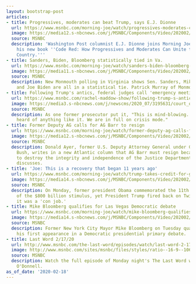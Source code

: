 ```yaml
---
layout: bootstrap-post
articles:
- title: Progressives, moderates can beat Trump, says E.J. Dionne
  url: https://www.msnbc.com/morning-joe/watch/progressives-moderates-can-beat-trump-says-e-j-dionne-78928453605
  image: https://media12.s-nbcnews.com/j/MSNBC/Components/Video/202002/n_mj_dionne_200218_1920x1080.nbcnews-fp-1200-630.jpg
  source: MSNBC
  description: 'Washington Post columnist E.J. Dionne joins Morning Joe to discuss
    his new book ''Code Red: How Progressives and Moderates Can Unite to Save Our
    Country.'''
- title: Sanders, Biden, Bloomberg statistically tied in Va.
  url: https://www.msnbc.com/morning-joe/watch/sanders-biden-bloomberg-statistically-tied-in-va-78925893879
  image: https://media11.s-nbcnews.com/j/MSNBC/Components/Video/202002/n_mj_poll3_200218_1920x1080.nbcnews-fp-1200-630.jpg
  source: MSNBC
  description: New Monmouth polling in Virginia shows Sen. Sanders, Mike Bloomberg
    and Joe Biden are all in a statistical tie. Patrick Murray of Monmouth discusses.
- title: Following Trump's antics, federal judges call 'emergency meeting'
  url: https://www.msnbc.com/rachel-maddow-show/following-trump-s-antics-federal-judges-call-emergency-meeting-n1137861
  image: https://media3.s-nbcnews.com/j/newscms/2020_07/3195631/court_of_appeals_gavel_ap_411201684881-maddowblog_b5e36542e9e4f3fa0b7f53f300b11325.nbcnews-fp-1200-630.jpg
  source: MSNBC
  description: As one former prosecutor put it, "This is mind-blowing. I've never
    heard of anything like it. We are in full on crisis mode."
- title: Former Deputy AG calls for AG Barr to resign
  url: https://www.msnbc.com/morning-joe/watch/former-deputy-ag-calls-for-ag-barr-to-resign-78922309875
  image: https://media12.s-nbcnews.com/j/MSNBC/Components/Video/202002/n_mj_barr_200218_1920x1080.nbcnews-fp-1200-630.jpg
  source: MSNBC
  description: Donald Ayer, former U.S. Deputy Attorney General under George H. W.
    Bush, writes in a new Atlantic column that AG Barr must resign because he is 'working
    to destroy the integrity and independence of the Justice Department.' The panel
    discusses.
- title: 'Joe: This is a recovery that began 11 years ago'
  url: https://www.msnbc.com/morning-joe/watch/trump-takes-credit-for-gains-made-under-obama-78923333602
  image: https://media14.s-nbcnews.com/j/MSNBC/Components/Video/202002/n_mj_intro_200218_1920x1080.nbcnews-fp-1200-630.jpg
  source: MSNBC
  description: On Monday, former president Obama commemorated the 11th anniversary
    of the $800 billion stimulus, yet President Trump fired back on Twitter saying
    it was a 'con job.'
- title: Mike Bloomberg qualifies for Las Vegas Democratic debate
  url: https://www.msnbc.com/morning-joe/watch/mike-bloomberg-qualifies-for-las-vegas-democratic-debate-78920261787
  image: https://media14.s-nbcnews.com/j/MSNBC/Components/Video/202002/n_mj_bloom_200218_1920x1080.nbcnews-fp-1200-630.jpg
  source: MSNBC
  description: Former New York City Mayor Mike Bloomberg on Tuesday qualified for
    his first appearance in a Democratic presidential primary debate.
- title: Last Word 2/17/20
  url: http://www.msnbc.com/the-last-word/episodes/watch/last-word-2-17-20-episode
  image: http://www.msnbc.com/sites/msnbc/files/styles/ratio--16-9--1067x600/public/videos/200210_4114133_Last_Word_2_17_20_800x450_1699194435959.jpg?itok=NB8ROOa8
  source: MSNBC
  description: Watch the full episode of Monday night's The Last Word with Lawrence
    O'Donnell.
as_of_date: '2020-02-18'
---
```


